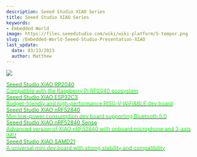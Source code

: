 ```yaml
---
description: Seeed Studio XIAO Series
title: Seeed Studio XIAO Series
keywords:
- Embedded World
image: https://files.seeedstudio.com/wiki/wiki-platform/S-tempor.png
slug: /Embedded-World-Seeed-Studio-Presentation-XIAO
last_update:
  date: 03/13/2023
  author: Matthew
---
```


![](https://www.seeedstudio.com/blog/wp-content/uploads/2023/03/sensor@2x.png)

<div class="embedded_world_container">
    <a class="embedded_world_item" style={{textAlign: 'center'}} href="/XIAO-RP2040">
            <div class="embedded_world_title" style={{textAlign: 'center'}}><font color={'8DC215'} size={"6"}>Seeed Studio XIAO RP2040</font></div>
            <div class="embedded_world_title" style={{textAlign: 'center'}}><font color={'FFFFFF'} size={"3"}>Compatible with the Raspberry Pi RP2040 ecosystem </font></div>
    </a>
</div>

<div class="embedded_world_container">
    <a class="embedded_world_item" style={{textAlign: 'center'}} href="/XIAO_ESP32C3_Getting_Started">
            <div class="embedded_world_title" style={{textAlign: 'center'}}><font color={'8DC215'} size={"6"}>Seeed Studio XIAO ESP32C3</font></div>
            <div class="embedded_world_title" style={{textAlign: 'center'}}><font color={'FFFFFF'} size={"3"}>Budget-friendly and high-performance RISC-V WiFi&BLE dev board  </font></div>
    </a>
</div>

<div class="embedded_world_container">
    <a class="embedded_world_item" style={{textAlign: 'center'}} href="/XIAO_BLE">
            <div class="embedded_world_title" style={{textAlign: 'center'}}><font color={'8DC215'} size={"6"}>Seeed Studio XIAO nRF52840</font></div>
            <div class="embedded_world_title" style={{textAlign: 'center'}}><font color={'FFFFFF'} size={"3"}>Mini low-power consumption dev board supporting Bluetooth 5.0</font></div>
    </a>
</div>

<div class="embedded_world_container">
    <a class="embedded_world_item" style={{textAlign: 'center'}} href="/XIAO_BLE">
            <div class="embedded_world_title" style={{textAlign: 'center'}}><font color={'8DC215'} size={"6"}>Seeed Studio XIAO nRF52840 Sense</font></div>
            <div class="embedded_world_title" style={{textAlign: 'center'}}><font color={'FFFFFF'} size={"3"}>Advanced version of XIAO nRF52840 with onboard microphone and 3-axis IMU</font></div>
    </a>
</div>

<div class="embedded_world_container">
    <a class="embedded_world_item" style={{textAlign: 'center'}} href="/Seeeduino-XIAO">
            <div class="embedded_world_title" style={{textAlign: 'center'}}><font color={'8DC215'} size={"6"}>Seeed Studio XIAO SAMD21</font></div>
            <div class="embedded_world_title" style={{textAlign: 'center'}}><font color={'FFFFFF'} size={"3"}>A universal mini dev board with strong stability and compatibility </font></div>
    </a>
</div>
